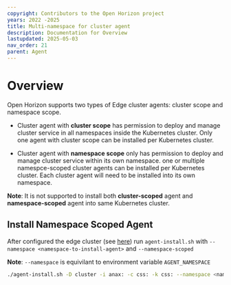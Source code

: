 ```yaml
---
copyright: Contributors to the Open Horizon project
years: 2022 -2025
title: Multi-namespace for cluster agent
description: Documentation for Overview
lastupdated: 2025-05-03
nav_order: 21
parent: Agent
---
```

# Overview

Open Horizon supports two types of Edge cluster agents: cluster scope and namespace scope. 

- Cluster agent with **cluster scope** has permission to deploy and manage cluster service in all namespaces inside the Kubernetes cluster. Only one agent with cluster scope can be installed per Kubernetes cluster.

- Cluster agent with **namespace scope** only has permission to deploy and manage cluster service within its own namespace. one or multiple namespce-scoped cluster agents can be installed per Kubernetes cluster. Each cluster agent will need to be installed into its own namespace. 

**Note**: It is not supported to install both **cluster-scoped** agent and **namespace-scoped** agent into same Kubernetes cluster.

## Install Namespace Scoped Agent

After configured the edge cluster (see [here](./cluster_install.md)) run `agent-install.sh` with `--namespace <namespace-to-install-agent>` and `--namespace-scoped`

**Note**: `--namespace` is equivilant to environment variable `AGENT_NAMESPACE`
    
```bash
./agent-install.sh -D cluster -i anax: -c css: -k css: --namespace <namespace-to-install-agent> --namespace-scoped
```